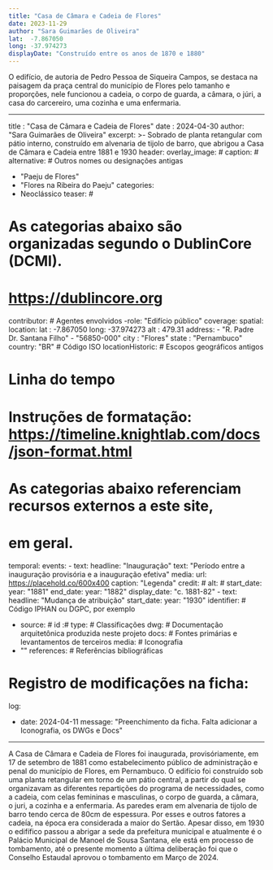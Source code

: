 ```yaml
---
title: "Casa de Câmara e Cadeia de Flores"
date: 2023-11-29
author: "Sara Guimarães de Oliveira"
lat:  -7.867050
long: -37.974273
displayDate: "Construído entre os anos de 1870 e 1880" 
---
```


O edifício, de autoria de Pedro Pessoa de Siqueira Campos, se destaca na paisagem da praça central do município de Flores pelo tamanho e proporções, nele funcionou a cadeia, o corpo de guarda, a câmara, o júri, a casa do carcereiro, uma cozinha e uma enfermaria.

---
title : "Casa de Câmara e Cadeia de Flores"
date  : 2024-04-30
author: "Sara Guimarães de Oliveira" 
excerpt: >- 
  Sobrado de planta retangular com pátio interno, construído em alvenaria de tijolo de barro, que abrigou a Casa de Câmara e Cadeia entre 1881 e 1930
header:
  overlay_image: #
  caption: #
alternative: # Outros nomes ou designações antigas
  - "Paeju de Flores"
  - "Flores na Ribeira do Paeju"
categories:
  - Neoclássico
teaser: #
# As categorias abaixo são organizadas segundo o DublinCore (DCMI).
# https://dublincore.org
contributor: # Agentes envolvidos
  -role: "Edifício público"
coverage:
  spatial:
    location:
      lat : -7.867050
      long: -37.974273
      alt : 479.31
      address:
        - "R. Padre Dr. Santana Filho"
        - "56850-000"
      city   : "Flores"
      state  : "Pernambuco"
      country: "BR" # Código ISO
      locationHistoric: # Escopos geográficos antigos
  # Linha do tempo
  # Instruções de formatação: https://timeline.knightlab.com/docs/json-format.html
  # As categorias abaixo referenciam recursos externos a este site,
  # em geral.
  temporal:
    events:
      - text:
          headline: "Inauguração"
          text: "Período entre a inauguração provisória e a inauguração efetiva"
        media:
          url: https://placehold.co/600x400
          caption: "Legenda"
          credit: #
          alt: #
        start_date:
          year: "1881"
        end_date:
          year: "1882"
        display_date: "c. 1881-82"
      - text:
          headline: "Mudança de atribuição"
        start_date:
          year: "1930"
identifier: # Código IPHAN ou DGPC, por exemplo
  - source: #
    id    :#
type: # Classificações
dwg: # Documentação arquitetônica produzida neste projeto
docs: # Fontes primárias e levantamentos de terceiros
media: # Iconografia
  - ""
references: # Referências bibliográficas
# Registro de modificações na ficha:
log:
  - date: 2024-04-11
    message: "Preenchimento da ficha. Falta adicionar a Iconografia, os DWGs e Docs"
---

A Casa de Câmara e Cadeia de Flores foi inaugurada, provisóriamente, em  17 de setembro de 1881 como estabelecimento público de administração e penal do município de Flores, em Pernambuco. O edifício foi construído sob uma planta retangular em torno de um pátio central, a partir do qual se organizavam as diferentes repartições do programa de necessidades, como a cadeia, com celas femininas e masculinas, o corpo de guarda, a câmara, o juri, a cozinha e a enfermaria. As paredes eram em alvenaria de tijolo de barro tendo cerca de 80cm de espessura. Por esses e outros fatores a cadeia, na época era considerada a maior do Sertão. Apesar disso, em 1930 o edifífico passou a abrigar a sede da prefeitura municipal e atualmente é o Palácio Municipal de Manoel de Sousa Santana, ele está em processo de tombamento, até o presente momento a última deliberação foi que o Conselho Estaudal aprovou o tombamento em Março de 2024.
